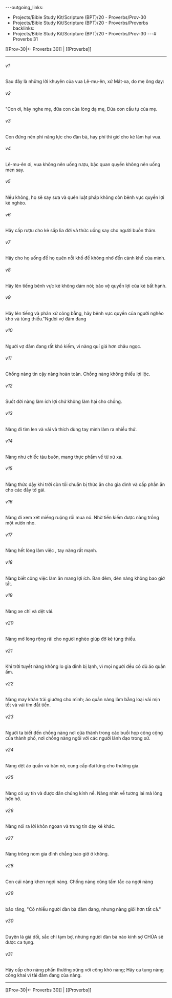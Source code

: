 ---outgoing_links:
  - Projects/Bible Study Kit/Scripture (BPT)/20 - Proverbs/Prov-30
  - Projects/Bible Study Kit/Scripture (BPT)/20 - Proverbs/Proverbs
backlinks:
  - Projects/Bible Study Kit/Scripture (BPT)/20 - Proverbs/Prov-30
---# Proverbs 31

[[Prov-30|← Proverbs 30]] | [[Proverbs]]
***



###### v1 
Sau đây là những lời khuyên của vua Lê-mu-ên, xứ Mát-xa, do mẹ ông dạy: 

###### v2 
"Con ơi, hãy nghe mẹ, đứa con của lòng dạ mẹ, Đứa con cầu tự của mẹ. 

###### v3 
Con đừng nên phí năng lực cho đàn bà, hay phí thì giờ cho kẻ làm hại vua. 

###### v4 
Lê-mu-ên ơi, vua không nên uống rượu, bậc quan quyền không nên uống men say. 

###### v5 
Nếu không, họ sẽ say sưa và quên luật pháp không còn bênh vực quyền lợi kẻ nghèo. 

###### v6 
Hãy cấp rượu cho kẻ sắp lìa đời và thức uống say cho người buồn thảm. 

###### v7 
Hãy cho họ uống để họ quên nỗi khổ để không nhớ đến cảnh khổ của mình. 

###### v8 
Hãy lên tiếng bênh vực kẻ không dám nói; bảo vệ quyền lợi của kẻ bất hạnh. 

###### v9 
Hãy lên tiếng và phân xử công bằng, hãy bênh vực quyền của người nghèo khó và túng thiếu."Người vợ đảm đang 

###### v10 
Người vợ đảm đang rất khó kiếm, vì nàng quí giá hơn châu ngọc. 

###### v11 
Chồng nàng tin cậy nàng hoàn toàn. Chồng nàng không thiếu lợi lộc. 

###### v12 
Suốt đời nàng làm ích lợi chứ không làm hại cho chồng. 

###### v13 
Nàng đi tìm len và vải và thích dùng tay mình làm ra nhiều thứ. 

###### v14 
Nàng như chiếc tàu buôn, mang thực phẩm về từ xứ xa. 

###### v15 
Nàng thức dậy khi trời còn tối chuẩn bị thức ăn cho gia đình và cấp phần ăn cho các đầy tớ gái. 

###### v16 
Nàng đi xem xét miếng ruộng rồi mua nó. Nhờ tiền kiếm được nàng trồng một vườn nho. 

###### v17 
Nàng hết lòng làm việc , tay nàng rất mạnh. 

###### v18 
Nàng biết công việc làm ăn mang lợi ích. Ban đêm, đèn nàng không bao giờ tắt. 

###### v19 
Nàng xe chỉ và dệt vải. 

###### v20 
Nàng mở lòng rộng rãi cho người nghèo giúp đỡ kẻ túng thiếu. 

###### v21 
Khi trời tuyết nàng không lo gia đình bị lạnh, vì mọi người đều có đủ áo quần ấm. 

###### v22 
Nàng may khăn trải giường cho mình; áo quần nàng làm bằng loại vải mịn tốt và vải tím đắt tiền. 

###### v23 
Người ta biết đến chồng nàng nơi cửa thành trong các buổi họp công cộng của thành phố, nơi chồng nàng ngồi với các người lãnh đạo trong xứ. 

###### v24 
Nàng dệt áo quần và bán nó, cung cấp đai lưng cho thương gia. 

###### v25 
Nàng có uy tín và được dân chúng kính nể. Nàng nhìn về tương lai mà lòng hớn hở. 

###### v26 
Nàng nói ra lời khôn ngoan và trung tín dạy kẻ khác. 

###### v27 
Nàng trông nom gia đình chẳng bao giờ ở không. 

###### v28 
Con cái nàng khen ngợi nàng. Chồng nàng cũng tấm tắc ca ngợi nàng 

###### v29 
bảo rằng, "Có nhiều người đàn bà đảm đang, nhưng nàng giỏi hơn tất cả." 

###### v30 
Duyên là giả dối, sắc chỉ tạm bợ, nhưng người đàn bà nào kính sợ CHÚA sẽ được ca tụng. 

###### v31 
Hãy cấp cho nàng phần thưởng xứng với công khó nàng; Hãy ca tụng nàng công khai vì tài đảm đang của nàng.

***
[[Prov-30|← Proverbs 30]] | [[Proverbs]]
